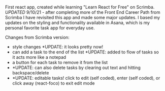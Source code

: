 First react app, created while learning "Learn React for Free" on Scrimba. 
*UPDATED* 9/10/21 - after completing more of the Front End Career Path from Scrimba I have revisited this app and made some major updates. I based my updates on the styling and functionality available in Asana, which is my personal favorite task app for everyday use. 

Changes from Scrimba version:
- style changes *UPDATE: it looks pretty now!
- can add a task to the end of the list *UPDATE: added to flow of tasks so it acts more like a notepad
- a button for each task to remove it from the list
- *UPDATE: can also delete tasks by clearing out text and hitting backspace/delete
- *UPDATE: editable tasks! click to edit (self coded), enter (self coded), or click away (react-foco) to exit edit mode

